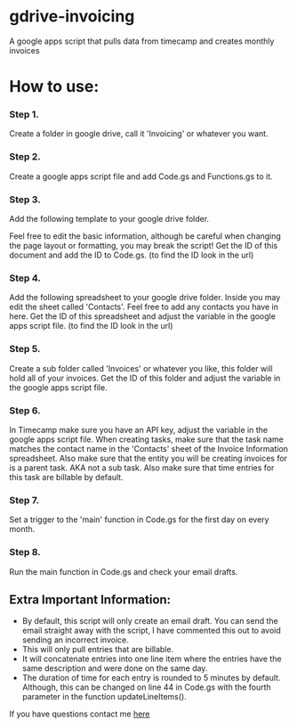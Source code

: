 # gdrive-invoicing
A google apps script that pulls data from timecamp and creates monthly invoices

<h1>How to use:</h1>

<h3>Step 1.</h3>
Create a folder in google drive, call it 'Invoicing' or whatever you want.

<h3>Step 2.</h3>
Create a google apps script file and add Code.gs and Functions.gs to it.

<h3>Step 3.</h3>
Add the following template to your google drive folder. 

Feel free to edit the basic information, although be careful when changing the page layout or formatting, you may break the script!
Get the ID of this document and add the ID to Code.gs.
(to find the ID look in the url)

<h3>Step 4.</h3>
Add the following spreadsheet to your google drive folder.
Inside you may edit the sheet called 'Contacts'. Feel free to add any contacts you have in here.
Get the ID of this spreadsheet and adjust the variable in the google apps script file.
(to find the ID look in the url)

<h3>Step 5.</h3>
Create a sub folder called 'Invoices' or whatever you like, this folder will hold all of your invoices.
Get the ID of this folder and adjust the variable in the google apps script file.

<h3>Step 6.</h3>
In Timecamp make sure you have an API key, adjust the variable in the google apps script file.
When creating tasks, make sure that the task name matches the contact name in the 'Contacts' sheet of the Invoice Information spreadsheet.
Also make sure that the entity you will be creating invoices for is a parent task. AKA not a sub task.
Also make sure that time entries for this task are billable by default.

<h3>Step 7.</h3>
Set a trigger to the 'main' function in Code.gs for the first day on every month. 

<h3>Step 8.</h3>
Run the main function in Code.gs and check your email drafts.

<h2>Extra Important Information:</h2>
<ul>
<li>By default, this script will only create an email draft. You can send the email straight away with the script, I have commented this out to avoid sending an incorrect invoice.</li>
<li>This will only pull entries that are billable.</li>
<li>It will concatenate entries into one line item where the entries have the same description and were done on the same day.</li>
<li>The duration of time for each entry is rounded to 5 minutes by default. Although, this can be changed on line 44 in Code.gs with the fourth parameter in the function updateLineItems().</li>
</ul>

If you have questions contact me [here](www.kierenfunk.com/#contact)
